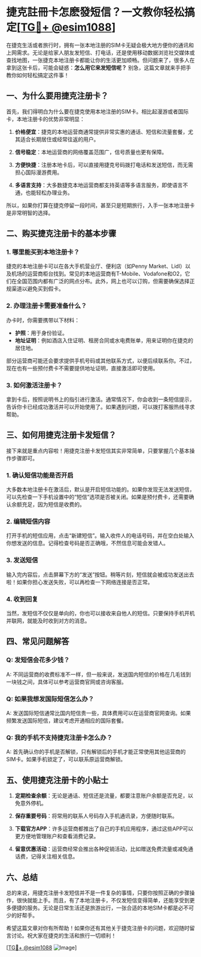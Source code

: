 # 捷克註冊卡怎麽發短信？一文教你轻松搞定[[TG💪+ @esim1088](https://t.me/s/esim1088)]

在捷克生活或者旅行时，拥有一张本地注册的SIM卡无疑会极大地方便你的通讯和上网需求。无论是给家人朋友发短信、打电话，还是使用移动数据浏览社交媒体或查找地图，一张捷克本地注册卡都能让你的生活更加顺畅。但问题来了，很多人在拿到这张卡后，可能会疑惑：**怎么用它来发短信呢？** 别急，这篇文章就来手把手教你如何轻松搞定这件事！

## 一、为什么要用捷克注册卡？

首先，我们得明白为什么要在捷克使用本地注册的SIM卡。相比起漫游或者国际卡，本地注册卡的优势非常明显：

1. **价格便宜**：捷克的本地运营商通常提供非常实惠的通话、短信和流量套餐，尤其适合长期居住或经常往返的用户。
   
2. **信号稳定**：本地运营商的网络覆盖范围广，信号质量也更有保障。

3. **方便快捷**：注册本地卡后，可以直接用捷克号码拨打电话和发送短信，而无需担心国际漫游费用。

4. **多语言支持**：大多数捷克本地运营商都支持英语等多语言服务，即使语言不通，也能轻松办理业务。

所以，如果你打算在捷克停留一段时间，甚至只是短期旅行，入手一张本地注册卡是非常明智的选择。

## 二、购买捷克注册卡的基本步骤

### 1. 哪里能买到本地注册卡？

捷克的本地注册卡可以在各大手机营业厅、便利店（如Penny Market、Lidl）以及机场的运营商柜台找到。常见的本地运营商有T-Mobile、Vodafone和O2，它们在全国范围内都有广泛的网点分布。此外，网上也可以订购，但需要确保选择正规渠道以避免买到假卡。

### 2. 办理注册卡需要准备什么？

办卡时，你需要携带以下材料：
- **护照**：用于身份验证。
- **地址证明**：例如酒店入住证明、租房合同或水电费账单，用来证明你在捷克的居住地。

部分运营商可能还会要求提供手机号码或其他联系方式，以便后续联系你。不过，现在也有一些预付费卡不需要提供地址证明，直接激活即可使用。

### 3. 如何激活注册卡？

拿到卡后，按照说明书上的指引进行激活。通常情况下，你会收到一条短信提示，告诉你卡已经成功激活并可以开始使用了。如果遇到问题，可以拨打客服热线寻求帮助。

## 三、如何用捷克注册卡发短信？

接下来就是重点内容啦！用捷克注册卡发短信其实非常简单，只要掌握几个基本操作步骤即可。

### 1. 确认短信功能是否开启

大多数本地注册卡在激活后，默认是开启短信功能的。如果你发现无法发送短信，可以先检查一下手机设置中的“短信”选项是否被关闭。如果是预付费卡，还需要确认余额充足，因为短信是收费的。

### 2. 编辑短信内容

打开手机的短信应用，点击“新建短信”。输入收件人的电话号码，并在空白处输入你想发送的信息。记得检查号码是否正确哦，不然信息可能会发错人。

### 3. 发送短信

输入完内容后，点击屏幕下方的“发送”按钮。稍等片刻，短信就会被成功发送出去啦！如果你担心发送失败，可以再检查一下网络连接是否正常。

### 4. 收到回复

当然，发短信不仅仅是单向的，你也可以接收来自他人的短信。只要保持手机开机并联网，就能及时收到对方的消息。

## 四、常见问题解答

### Q: 发短信会花多少钱？

A: 不同运营商的收费标准不一样，但一般来说，发送国内短信的价格在几毛钱到一块钱之间，具体可以参考运营商官网或咨询客服。

### Q: 如果我想发国际短信怎么办？

A: 发送国际短信通常比国内短信贵一些，具体费用可以在运营商官网查询。如果频繁发送国际短信，建议考虑开通相应的国际套餐。

### Q: 我的手机不支持捷克注册卡怎么办？

A: 首先确认你的手机是否解锁，只有解锁后的手机才能正常使用其他运营商的SIM卡。如果手机锁定了，可以联系原运营商解锁。

## 五、使用捷克注册卡的小贴士

1. **定期检查余额**：无论是通话、短信还是流量，都要注意账户余额是否充足，以免意外停机。

2. **保存重要号码**：将常用的联系人号码存入手机通讯录，方便随时联系。

3. **下载官方APP**：许多运营商都推出了自己的手机应用程序，通过这些APP可以更方便地管理账户和查看消费记录。

4. **留意优惠活动**：运营商经常会推出各种促销活动，比如赠送免费流量或减免通话费，记得关注相关信息。

## 六、总结

总的来说，用捷克注册卡发短信并不是一件复杂的事情，只要你按照正确的步骤操作，很快就能上手。而且，有了本地注册卡，不仅发短信变得简单，还能享受到更多便捷的服务。无论是日常生活还是旅游出行，一张合适的本地SIM卡都是必不可少的好帮手。

希望这篇文章对你有所帮助！如果你还有其他关于捷克注册卡的问题，欢迎随时留言讨论。祝大家在捷克的生活和旅行一切顺利！

[[TG💪+ @esim1088](https://t.me/s/esim1088) ![Image](https://i.postimg.cc/4NQfJmqS/Snipaste-2025-05-13-00-14-12.png)]